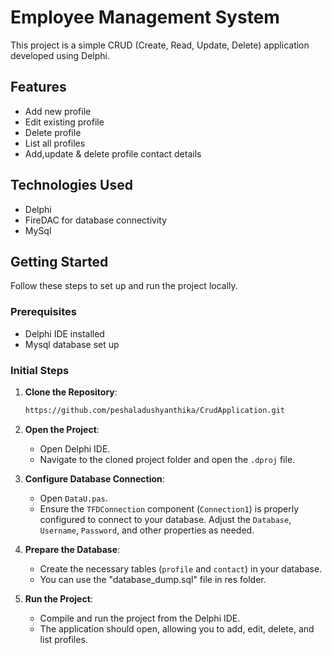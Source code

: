 # Employee Management System

This project is a simple CRUD (Create, Read, Update, Delete) application developed using Delphi.

## Features

- Add new profile
- Edit existing profile
- Delete profile
- List all profiles
- Add,update & delete profile contact details

## Technologies Used

- Delphi
- FireDAC for database connectivity
- MySql

## Getting Started

Follow these steps to set up and run the project locally.

### Prerequisites

- Delphi IDE installed
- Mysql database set up

### Initial Steps

1. **Clone the Repository**:
    ```sh
    https://github.com/peshaladushyanthika/CrudApplication.git
    ```

2. **Open the Project**:
    - Open Delphi IDE.
    - Navigate to the cloned project folder and open the `.dproj` file.

3. **Configure Database Connection**:
    - Open `DataU.pas`.
    - Ensure the `TFDConnection` component (`Connection1`) is properly configured to connect to your database. Adjust the `Database`, `Username`, `Password`, and other properties as needed.

4. **Prepare the Database**:
    - Create the necessary tables (`profile` and `contact`) in your database.
    - You can use the "database_dump.sql" file in res folder.

5. **Run the Project**:
    - Compile and run the project from the Delphi IDE.
    - The application should open, allowing you to add, edit, delete, and list profiles.
